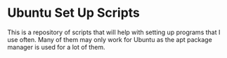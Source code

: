# Ubuntu Set Up Scripts
This is a repository of scripts that will help with setting up programs that I use often.
Many of them may only work for Ubuntu as the apt package manager is used for a lot of them.
